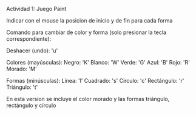 Actividad 1: Juego Paint

Indicar con el mouse la posicion de inicio y de fin para cada forma

Comando para cambiar de color y forma (solo presionar la tecla correspondiente):

Deshacer (undo): 'u'

Colores (mayúsculas):
Negro: 'K'
Blanco: 'W'
Verde: 'G'
Azul: 'B'
Rojo: 'R'
Morado: 'M'

Formas (minúsculas):
Línea: 'l'
Cuadrado: 's'
Circulo: 'c'
Rectángulo: 'r'
Triángulo: 't'


En esta version se incluye el color morado y las formas triángulo, rectángulo y círculo